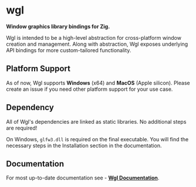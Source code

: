 # wgl

**Window graphics library bindings for Zig.**

Wgl is intended to be a high-level abstraction for cross-platform window creation and management. Along with abstraction, Wgl exposes underlying API bindings for more custom-tailored functionality.

## Platform Support

As of now, Wgl supports **Windows** (x64) and **MacOS** (Apple silicon). Please create an issue if you need other platform support for your use case.

## Dependency

All of Wgl's dependencies are linked as static libraries. No additional steps are required!

On Windows, `glfw3.dll` is required on the final executable. You will find the necessary steps in the Installation section in the documentation.

## Documentation

For most up-to-date documentation see - [**Wgl Documentation**](https://bitlaabwgl.web.app/).